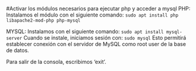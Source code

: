 #Activar los módulos necesarios para ejecutar php y acceder a mysql
PHP:
Instalamos el módulo con el siguiente comando:
```sudo apt install php libapache2-mod-php php-mysql```

MYSQL: 
Instalamos con el siguiente comando:
```sudo apt install mysql-server```
Cuando se instale, iniciamos sesión con:
	```sudo mysql```
Esto permitirá establecer conexión con el servidor de MySQL como root user de la base de datos.

Para salir de la consola, escribimos ‘exit’.
